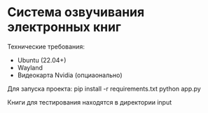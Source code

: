 <h1>Система озвучивания электронных книг</h1>

Технические требования:
<ul>
<li>
Ubuntu (22.04+)
</li>
<li>
Wayland
</li>
<li>
Видеокарта Nvidia (опциаонально)
</li>
</ul>

Для запуска проекта:
pip install -r requirements.txt
python app.py

Книги для тестирования находятся в директории input